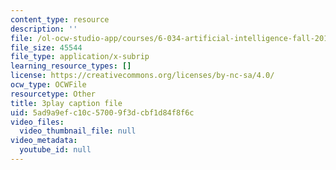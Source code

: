 ```yaml
---
content_type: resource
description: ''
file: /ol-ocw-studio-app/courses/6-034-artificial-intelligence-fall-2010/5ad9a9efc10c57009f3dcbf1d84f8f6c_J-ocRQCjcwE.vtt
file_size: 45544
file_type: application/x-subrip
learning_resource_types: []
license: https://creativecommons.org/licenses/by-nc-sa/4.0/
ocw_type: OCWFile
resourcetype: Other
title: 3play caption file
uid: 5ad9a9ef-c10c-5700-9f3d-cbf1d84f8f6c
video_files:
  video_thumbnail_file: null
video_metadata:
  youtube_id: null
---
```

